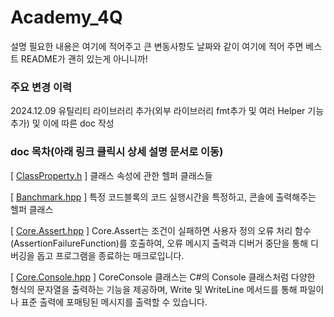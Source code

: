 # Academy_4Q

설명 필요한 내용은 여기에 적어주고 큰 변동사항도 날짜와 같이 여기에 적어 주면 베스트 README가 괜히 있는게 아니니까!

### 주요 변경 이력
2024.12.09 유틸리티 라이브러리 추가(외부 라이브러리 fmt추가 및 여러 Helper 기능 추가) 및 이에 따른 doc 작성

### doc 목차(아래 링크 클릭시 상세 설명 문서로 이동)
[ [ClassProperty.h](Utility_Framework/Doc/ClassProperty.md) ] 클래스 속성에 관한 헬퍼 클래스들

[ [Banchmark.hpp](Utility_Framework/Doc/Banchmark.md) ] 특정 코드블록의 코드 실행시간을 특정하고, 콘솔에 출력해주는 헬퍼 클래스

[ [Core.Assert.hpp](Utility_Framework/Doc/Core.Assert.md) ] Core.Assert는 조건이 실패하면 사용자 정의 오류 처리 함수(AssertionFailureFunction)를 호출하여, 오류 메시지 출력과 디버거 중단을 통해 디버깅을 돕고 프로그램을 종료하는 매크로입니다.

[ [Core.Console.hpp](Utility_Framework/Doc/Core.Console.md) ] CoreConsole 클래스는 C#의 Console 클래스처럼 다양한 형식의 문자열을 출력하는 기능을 제공하며, Write 및 WriteLine 메서드를 통해 파일이나 표준 출력에 포매팅된 메시지를 출력할 수 있습니다.
